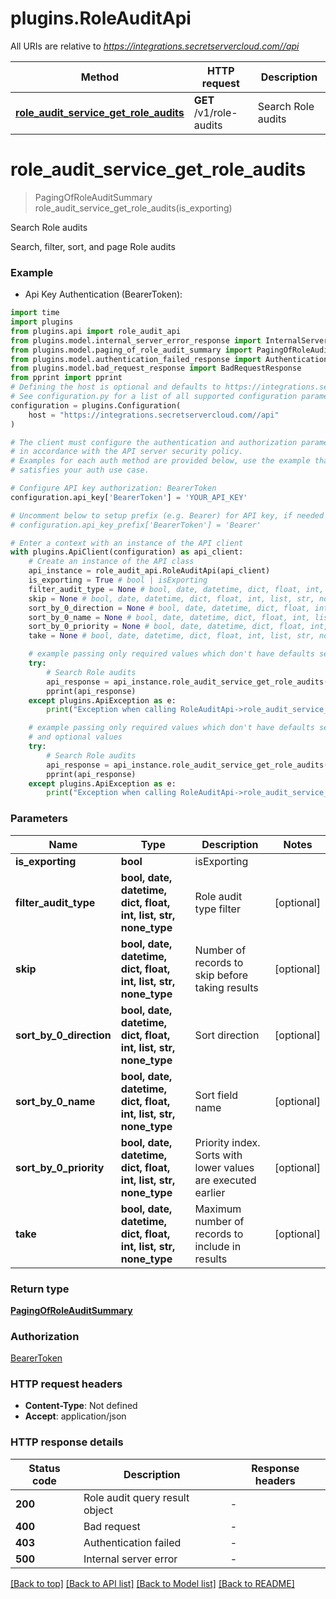 # plugins.RoleAuditApi

All URIs are relative to *https://integrations.secretservercloud.com//api*

Method | HTTP request | Description
------------- | ------------- | -------------
[**role_audit_service_get_role_audits**](RoleAuditApi.md#role_audit_service_get_role_audits) | **GET** /v1/role-audits | Search Role audits


# **role_audit_service_get_role_audits**
> PagingOfRoleAuditSummary role_audit_service_get_role_audits(is_exporting)

Search Role audits

Search, filter, sort, and page Role audits

### Example

* Api Key Authentication (BearerToken):

```python
import time
import plugins
from plugins.api import role_audit_api
from plugins.model.internal_server_error_response import InternalServerErrorResponse
from plugins.model.paging_of_role_audit_summary import PagingOfRoleAuditSummary
from plugins.model.authentication_failed_response import AuthenticationFailedResponse
from plugins.model.bad_request_response import BadRequestResponse
from pprint import pprint
# Defining the host is optional and defaults to https://integrations.secretservercloud.com//api
# See configuration.py for a list of all supported configuration parameters.
configuration = plugins.Configuration(
    host = "https://integrations.secretservercloud.com//api"
)

# The client must configure the authentication and authorization parameters
# in accordance with the API server security policy.
# Examples for each auth method are provided below, use the example that
# satisfies your auth use case.

# Configure API key authorization: BearerToken
configuration.api_key['BearerToken'] = 'YOUR_API_KEY'

# Uncomment below to setup prefix (e.g. Bearer) for API key, if needed
# configuration.api_key_prefix['BearerToken'] = 'Bearer'

# Enter a context with an instance of the API client
with plugins.ApiClient(configuration) as api_client:
    # Create an instance of the API class
    api_instance = role_audit_api.RoleAuditApi(api_client)
    is_exporting = True # bool | isExporting
    filter_audit_type = None # bool, date, datetime, dict, float, int, list, str, none_type | Role audit type filter (optional)
    skip = None # bool, date, datetime, dict, float, int, list, str, none_type | Number of records to skip before taking results (optional)
    sort_by_0_direction = None # bool, date, datetime, dict, float, int, list, str, none_type | Sort direction (optional)
    sort_by_0_name = None # bool, date, datetime, dict, float, int, list, str, none_type | Sort field name (optional)
    sort_by_0_priority = None # bool, date, datetime, dict, float, int, list, str, none_type | Priority index. Sorts with lower values are executed earlier (optional)
    take = None # bool, date, datetime, dict, float, int, list, str, none_type | Maximum number of records to include in results (optional)

    # example passing only required values which don't have defaults set
    try:
        # Search Role audits
        api_response = api_instance.role_audit_service_get_role_audits(is_exporting)
        pprint(api_response)
    except plugins.ApiException as e:
        print("Exception when calling RoleAuditApi->role_audit_service_get_role_audits: %s\n" % e)

    # example passing only required values which don't have defaults set
    # and optional values
    try:
        # Search Role audits
        api_response = api_instance.role_audit_service_get_role_audits(is_exporting, filter_audit_type=filter_audit_type, skip=skip, sort_by_0_direction=sort_by_0_direction, sort_by_0_name=sort_by_0_name, sort_by_0_priority=sort_by_0_priority, take=take)
        pprint(api_response)
    except plugins.ApiException as e:
        print("Exception when calling RoleAuditApi->role_audit_service_get_role_audits: %s\n" % e)
```


### Parameters

Name | Type | Description  | Notes
------------- | ------------- | ------------- | -------------
 **is_exporting** | **bool**| isExporting |
 **filter_audit_type** | **bool, date, datetime, dict, float, int, list, str, none_type**| Role audit type filter | [optional]
 **skip** | **bool, date, datetime, dict, float, int, list, str, none_type**| Number of records to skip before taking results | [optional]
 **sort_by_0_direction** | **bool, date, datetime, dict, float, int, list, str, none_type**| Sort direction | [optional]
 **sort_by_0_name** | **bool, date, datetime, dict, float, int, list, str, none_type**| Sort field name | [optional]
 **sort_by_0_priority** | **bool, date, datetime, dict, float, int, list, str, none_type**| Priority index. Sorts with lower values are executed earlier | [optional]
 **take** | **bool, date, datetime, dict, float, int, list, str, none_type**| Maximum number of records to include in results | [optional]

### Return type

[**PagingOfRoleAuditSummary**](PagingOfRoleAuditSummary.md)

### Authorization

[BearerToken](../README.md#BearerToken)

### HTTP request headers

 - **Content-Type**: Not defined
 - **Accept**: application/json


### HTTP response details

| Status code | Description | Response headers |
|-------------|-------------|------------------|
**200** | Role audit query result object |  -  |
**400** | Bad request |  -  |
**403** | Authentication failed |  -  |
**500** | Internal server error |  -  |

[[Back to top]](#) [[Back to API list]](../README.md#documentation-for-api-endpoints) [[Back to Model list]](../README.md#documentation-for-models) [[Back to README]](../README.md)

